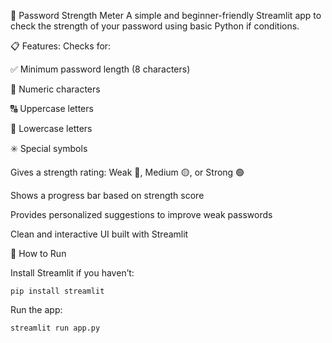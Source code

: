 🔐 Password Strength Meter
A simple and beginner-friendly Streamlit app to check the strength of your password using basic Python if conditions.

📋 Features:
Checks for:

✅ Minimum password length (8 characters)

🔢 Numeric characters

🔠 Uppercase letters

🔡 Lowercase letters

✳️ Special symbols

Gives a strength rating: Weak 🔴, Medium 🟡, or Strong 🟢

Shows a progress bar based on strength score

Provides personalized suggestions to improve weak passwords

Clean and interactive UI built with Streamlit

🚀 How to Run

Install Streamlit if you haven’t:

`pip install streamlit`

Run the app:

`streamlit run app.py`